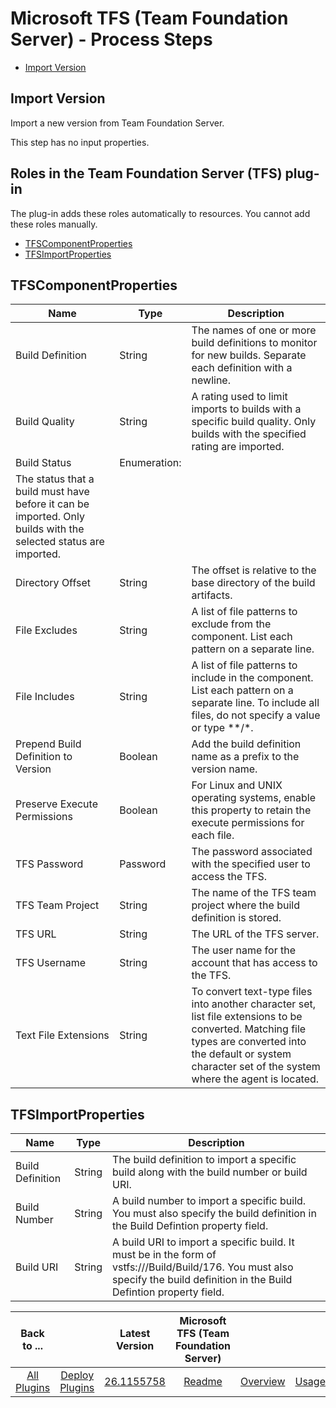
# Microsoft TFS (Team Foundation Server) - Process Steps

* [Import Version](#import_version)


## Import Version

Import a new version from Team Foundation Server.

This step has no input properties.


## Roles in the Team Foundation Server (TFS) plug-in

The plug-in adds these roles automatically to resources. You cannot add these roles manually.


* [TFSComponentProperties](#tfscomponentproperties_role)
* [TFSImportProperties](#tfsimportproperties_role)


## TFSComponentProperties


| Name | Type | Description |
| --- | --- | --- |
| Build Definition | String | The names of one or more build definitions to monitor for new builds. Separate each definition with a newline. |
| Build Quality | String | A rating used to limit imports to builds with a specific build quality. Only builds with the specified rating are imported. |
| Build Status | Enumeration:
| The status that a build must have before it can be imported. Only builds with the selected status are imported. |
| Directory Offset | String | The offset is relative to the base directory of the build artifacts. |
| File Excludes | String | A list of file patterns to exclude from the component. List each pattern on a separate line. |
| File Includes | String | A list of file patterns to include in the component. List each pattern on a separate line. To include all files, do not specify a value or type \*\*/\*. |
| Prepend Build Definition to Version | Boolean | Add the build definition name as a prefix to the version name. |
| Preserve Execute Permissions | Boolean | For Linux and UNIX operating systems, enable this property to retain the execute permissions for each file. |
| TFS Password | Password | The password associated with the specified user to access the TFS. |
| TFS Team Project | String | The name of the TFS team project where the build definition is stored. |
| TFS URL | String | The URL of the TFS server. |
| TFS Username | String | The user name for the account that has access to the TFS. |
| Text File Extensions | String | To convert text-type files into another character set, list file extensions to be converted. Matching file types are converted into the default or system character set of the system where the agent is located. |

## TFSImportProperties


| Name | Type | Description |
| --- | --- | --- |
| Build Definition | String | The build definition to import a specific build along with the build number or build URI. |
| Build Number | String | A build number to import a specific build. You must also specify the build definition in the Build Defintion property field. |
| Build URI | String | A build URI to import a specific build. It must be in the form of vstfs:///Build/Build/176. You must also specify the build definition in the Build Defintion property field. |



|Back to ...||Latest Version|Microsoft TFS (Team Foundation Server) ||||
| :---: | :---: | :---: | :---: | :---: | :---: | :---: |
|[All Plugins](../../index.md)|[Deploy Plugins](../README.md)|[26.1155758](https://raw.githubusercontent.com/UrbanCode/IBM-UCD-PLUGINS/main/files/TFS-SourceConfig/ucd-TFS-SourceConfig-26.1155758.zip)|[Readme](README.md)|[Overview](overview.md)|[Usage](usage.md)|[Downloads](downloads.md)|
